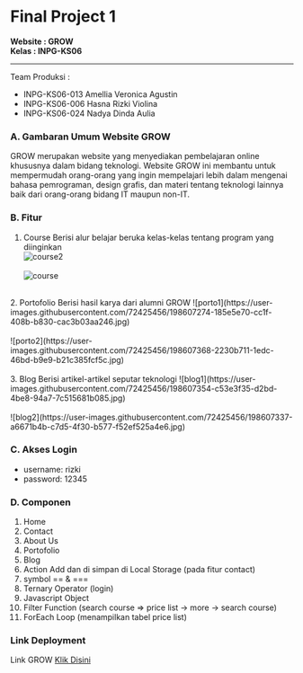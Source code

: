 # Final Project 1
**Website : GROW** <br>
**Kelas : INPG-KS06** <hr>
Team Produksi :
* INPG-KS06-013 Amellia Veronica Agustin
* INPG-KS06-006 Hasna Rizki Violina
* INPG-KS06-024 Nadya Dinda Aulia
### A. Gambaran Umum Website GROW
GROW merupakan website yang menyediakan pembelajaran online khususnya dalam bidang teknologi. Website GROW ini membantu untuk mempermudah orang-orang yang ingin mempelajari lebih dalam mengenai bahasa pemrograman, design grafis, dan materi tentang teknologi lainnya baik dari orang-orang bidang IT maupun non-IT.
### B. Fitur
1.	Course
    Berisi alur belajar beruka kelas-kelas tentang program yang diinginkan  
    ![course2](https://user-images.githubusercontent.com/72425456/198607302-06177325-2dea-4d74-9482-39d9f1aeda18.jpg)
    <br><br>
    ![course](https://user-images.githubusercontent.com/72425456/198607317-d3113029-e4f2-4967-885e-1608714bddc6.jpg)
    <br>
<br>
2.	Portofolio
    Berisi hasil karya dari alumni GROW
    ![porto1](https://user-images.githubusercontent.com/72425456/198607274-185e5e70-cc1f-408b-b830-cac3b03aa246.jpg)
    <br><br>
    ![porto2](https://user-images.githubusercontent.com/72425456/198607368-2230b711-1edc-46bd-b9e9-b21c385fcf5c.jpg)
    <br>
<br>
3.	Blog
    Berisi artikel-artikel seputar teknologi
    ![blog1](https://user-images.githubusercontent.com/72425456/198607354-c53e3f35-d2bd-4be8-94a7-7c515681b085.jpg)
    <br><br>
    ![blog2](https://user-images.githubusercontent.com/72425456/198607337-a6671b4b-c7d5-4f30-b577-f52ef525a4e6.jpg)
    <br>

### C. Akses Login
* username: rizki
* password: 12345
### D. Componen
1. Home
2. Contact
3. About Us
4. Portofolio
5. Blog
6. Action Add dan di simpan di Local Storage (pada fitur contact)
7. symbol == & ===
8. Ternary Operator (login)
9. Javascript Object
10. Filter Function (search course => price list -> more -> search course)
11. ForEach Loop (menampilkan tabel price list)
### Link Deployment
Link GROW [Klik Disini](https://grow-tim1.netlify.app/)
